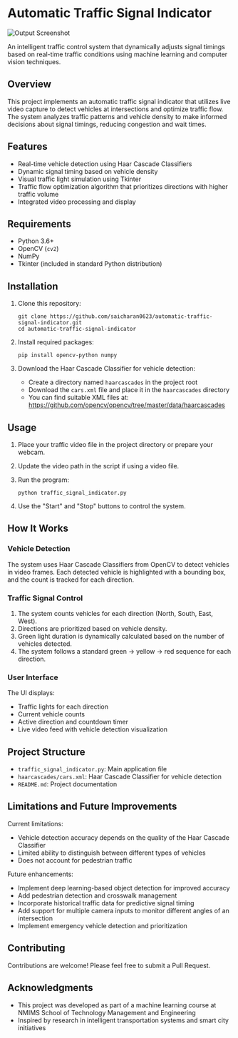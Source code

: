 # Automatic Traffic Signal Indicator

![Output Screenshot](image.png)

An intelligent traffic control system that dynamically adjusts signal timings based on real-time traffic conditions using machine learning and computer vision techniques.

## Overview

This project implements an automatic traffic signal indicator that utilizes live video capture to detect vehicles at intersections and optimize traffic flow. The system analyzes traffic patterns and vehicle density to make informed decisions about signal timings, reducing congestion and wait times.

## Features

- Real-time vehicle detection using Haar Cascade Classifiers
- Dynamic signal timing based on vehicle density
- Visual traffic light simulation using Tkinter
- Traffic flow optimization algorithm that prioritizes directions with higher traffic volume
- Integrated video processing and display

## Requirements

- Python 3.6+
- OpenCV (`cv2`)
- NumPy
- Tkinter (included in standard Python distribution)

## Installation

1. Clone this repository:
   ```
   git clone https://github.com/saicharan0623/automatic-traffic-signal-indicator.git
   cd automatic-traffic-signal-indicator
   ```

2. Install required packages:
   ```
   pip install opencv-python numpy
   ```

3. Download the Haar Cascade Classifier for vehicle detection:
   - Create a directory named `haarcascades` in the project root
   - Download the `cars.xml` file and place it in the `haarcascades` directory
   - You can find suitable XML files at: https://github.com/opencv/opencv/tree/master/data/haarcascades

## Usage

1. Place your traffic video file in the project directory or prepare your webcam.
2. Update the video path in the script if using a video file.
3. Run the program:
   ```
   python traffic_signal_indicator.py
   ```

4. Use the "Start" and "Stop" buttons to control the system.

## How It Works

### Vehicle Detection

The system uses Haar Cascade Classifiers from OpenCV to detect vehicles in video frames. Each detected vehicle is highlighted with a bounding box, and the count is tracked for each direction.

### Traffic Signal Control

1. The system counts vehicles for each direction (North, South, East, West).
2. Directions are prioritized based on vehicle density.
3. Green light duration is dynamically calculated based on the number of vehicles detected.
4. The system follows a standard green → yellow → red sequence for each direction.

### User Interface

The UI displays:
- Traffic lights for each direction
- Current vehicle counts
- Active direction and countdown timer
- Live video feed with vehicle detection visualization

## Project Structure

- `traffic_signal_indicator.py`: Main application file
- `haarcascades/cars.xml`: Haar Cascade Classifier for vehicle detection
- `README.md`: Project documentation

## Limitations and Future Improvements

Current limitations:
- Vehicle detection accuracy depends on the quality of the Haar Cascade Classifier
- Limited ability to distinguish between different types of vehicles
- Does not account for pedestrian traffic

Future enhancements:
- Implement deep learning-based object detection for improved accuracy
- Add pedestrian detection and crosswalk management
- Incorporate historical traffic data for predictive signal timing
- Add support for multiple camera inputs to monitor different angles of an intersection
- Implement emergency vehicle detection and prioritization

## Contributing

Contributions are welcome! Please feel free to submit a Pull Request.


## Acknowledgments

- This project was developed as part of a machine learning course at NMIMS School of Technology Management and Engineering
- Inspired by research in intelligent transportation systems and smart city initiatives
